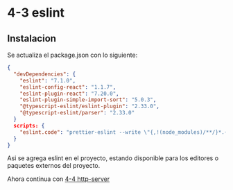 # 4-3 eslint

## Instalacion

Se actualiza el package.json con lo siguiente:

```json
{
  "devDependencies": {
    "eslint": "7.1.0",
    "eslint-config-react": "1.1.7",
    "eslint-plugin-react": "7.20.0",
    "eslint-plugin-simple-import-sort": "5.0.3",
    "@typescript-eslint/eslint-plugin": "2.33.0",
    "@typescript-eslint/parser": "2.33.0"
  }
  scripts: {
    "eslint.code": "prettier-eslint --write \"{,!(node_modules)/**/}*.{ts,tsx,jsx}\""
  }
}
```

Asi se agrega eslint en el proyecto, estando disponible para los editores o paquetes externos del proyecto.

Ahora continua con [4-4 http-server](4-4-http-server.md)
